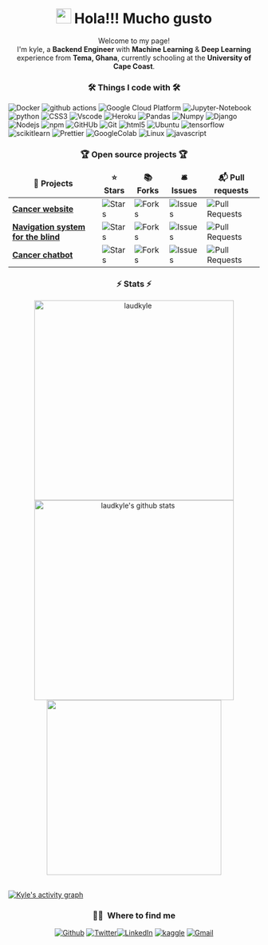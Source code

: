 <!DOCTYPE html>
<html lang="en">
<head>
</head>
	
<body>
<h1 align="center"><img src="https://emojis.slackmojis.com/emojis/images/1531849430/4246/blob-sunglasses.gif?1531849430" width="30" /> Hola!!! Mucho gusto</h1>

<p align="center">Welcome to my page! </br>
I'm kyle, a <b>Backend Engineer</b> with <b>Machine Learning</b> & <b>Deep Learning</b> experience from <b>Tema, Ghana</b>, currently schooling at the <b>University of Cape Coast</b>. </p>

<h3 align="center">🛠️ Things I code with 🛠️</h3>

<p>
  <img alt="Docker" src="https://img.shields.io/badge/-Docker-46a2f1?style=for-the-badge&logo=docker&logoColor=white" />
  <img alt="github actions" src="https://img.shields.io/badge/-Github_Actions-2088FF?style=for-the-badge&logo=github-actions&logoColor=white" />
  <img alt="Google Cloud Platform" src="https://img.shields.io/badge/-Google_Cloud_Platform-1a73e8?style=for-the-badge&logo=google-cloud&logoColor=white" />
  <img alt="Jupyter-Notebook" src="https://img.shields.io/badge/Jupyter%20Notebook-%23286ed7?logo=jupyter&logoColor=white&style=for-the-badge" />
  <img alt="python" src="https://img.shields.io/badge/Python-%233776AB?logo=python&logoColor=white&style=for-the-badge">
  <img alt="CSS3" src="https://img.shields.io/badge/CSS%203-%231572B6?logo=css3&logoColor=white&style=for-the-badge" />
  <img alt="Vscode" src="https://img.shields.io/badge/Visual%20Studio%20Code-%23007ACC?logo=visualstudiocode&logoColor=white&style=for-the-badge" />
  <img alt="Heroku" src="https://img.shields.io/badge/-Heroku-430098?logo=heroku&logoColor=white&style=for-the-badge" />
  <img alt="Pandas" src="https://img.shields.io/badge/Pandas-%23150458?logo=pandas&logoColor=white&style=for-the-badge" />
  <img alt="Numpy" src="https://img.shields.io/badge/Numpy-%23013243?logo=numpy&logoColor=white&style=for-the-badge" />
  <img alt="Django" src="https://img.shields.io/badge/Django-%23092E20?logo=django&logoColor=white&style=for-the-badge">
  <img alt="Nodejs" src="https://img.shields.io/badge/-Nodejs-43853d?logo=Node.js&logoColor=white&style=for-the-badge" />
  <img alt="npm" src="https://img.shields.io/badge/-NPM-CB3837?logo=npm&logoColor=white&style=for-the-badge" />
  <img alt="GitHUb" src="https://img.shields.io/badge/GitHub-%23F37626?logo=github&logoColor=white&style=for-the-badge" />
  <img alt="Git" src="https://img.shields.io/badge/-Git-F05032?logo=git&logoColor=white&style=for-the-badge" />
  <img alt="html5" src="https://img.shields.io/badge/-HTML5-E34F26?logo=html5&logoColor=white&style=for-the-badge" />
  <img alt="Ubuntu" src="https://img.shields.io/badge/Ubuntu-%23E95420?logo=ubuntu&logoColor=white&style=for-the-badge" />
  <img alt="tensorflow" src="https://img.shields.io/badge/Tensorflow-%23FF6F00?logo=tensorflow&logoColor=white&style=for-the-badge">
  <img alt="scikitlearn" src="https://img.shields.io/badge/Scikit%20Learn-%23F7931E?logo=scikitlearn&logoColor=white&style=for-the-badge">
  <img alt="Prettier" src="https://img.shields.io/badge/-Prettier-F7B93E?logo=prettier&logoColor=white&style=for-the-badge" />
  <img alt="GoogleColab" src="https://img.shields.io/badge/Google%20Colab-%23F9AB00?logo=googlecolab&logoColor=white&style=for-the-badge" />
  <img alt="Linux" src="https://img.shields.io/badge/Linux-%23FCC624?logo=linux&logoColor=white&style=for-the-badge" />
  <img alt="javascript" src="https://img.shields.io/badge/JavaScript-%23dadb24?logo=javascript&logoColor=white&style=for-the-badge" />
  <br>
</p>

<h3 align="center">🏆 Open source projects 🏆</h3>
<table align="center">
  <thead align="center">
    <tr border: none;>
      <td><b>🎁 Projects</b></td>
      <td><b>⭐ Stars</b></td>
      <td><b>📚 Forks</b></td>
      <td><b>🛎 Issues</b></td>
      <td><b>📬 Pull requests</b></td>
    </tr>
  </thead>
  <tbody>
    <tr>
      <td><a href="https://github.com/laudkyle/add-life"><b>Cancer website</b></a></td>
      <td><img alt="Stars" src="https://img.shields.io/github/stars/laudkyle/add-life?style=flat-square&labelColor=343b41"/></td>
      <td><img alt="Forks" src="https://img.shields.io/github/forks/laudkyle/add-life?style=flat-square&labelColor=343b41"/></td>
      <td><img alt="Issues" src="https://img.shields.io/github/issues/laudkyle/add-life?style=flat-square&labelColor=343b41"/></td>
      <td><img alt="Pull Requests" src="https://img.shields.io/github/issues-pr/laudkyle/add-life?style=flat-square&labelColor=343b41"/></td>
    </tr>
	  <tr>
      <td><a href="https://github.com/laudkyle/Navi"><b>Navigation system for the blind</b></a></td>
      <td><img alt="Stars" src="https://img.shields.io/github/stars/laudkyle/Navi?style=flat-square&labelColor=343b41"/></td>
      <td><img alt="Forks" src="https://img.shields.io/github/forks/laudkyle/Navi?style=flat-square&labelColor=343b41"/></td>
      <td><img alt="Issues" src="https://img.shields.io/github/issues/laudkyle/Navi?style=flat-square&labelColor=343b41"/></td>
      <td><img alt="Pull Requests" src="https://img.shields.io/github/issues-pr/laudkyle/Navi?style=flat-square&labelColor=343b41"/></td>
    </tr>
    <tr>
      <td><a href="https://github.com/laudkyle/cancer_db"><b>Cancer chatbot</b></a></td>
      <td><img alt="Stars" src="https://img.shields.io/github/stars/laudkyle/cancer_db?style=flat-square&labelColor=343b41"/></td>
      <td><img alt="Forks" src="https://img.shields.io/github/forks/laudkyle/cancer_db?style=flat-square&labelColor=343b41"/></td>
      <td><img alt="Issues" src="https://img.shields.io/github/issues/laudkyle/cancer_db?style=flat-square&labelColor=343b41"/></td>
      <td><img alt="Pull Requests" src="https://img.shields.io/github/issues-pr/laudkyle/cancer_db?style=flat-square&labelColor=343b41"/></td>
    </tr>
  </tbody>
</table>

<h3 align="center">⚡ Stats ⚡</h3>

<section style="text-align: center; display: block; margin: 0 auto;">
  <a href="https://github.com/laudkyle" style="text-align: center;"><img width=400 src="https://streak-stats.demolab.com/?user=laudkyle&theme=dark&border=61dafb&hide_border=true" alt="laudkyle" /></a>  <a style="text-align: center;" href="https://github.com/laudkyle"><img width=400 src="https://github-readme-stats.vercel.app/api?username=laudkyl&show_icons=true&include_all_commits=true&theme=dark&hide_border=true" alt="laudkyle's github stats" /></a> <a style="text-align: center;" href="https://github.com/anuraghazra/github-readme-stats"><img width=350 src="https://github-readme-stats.vercel.app/api/top-langs/?username=laudkyle&layout=compact&theme=dark&hide_border=true" /></a>
</section>
	
<br/>

 [![Kyle's activity graph](https://github-readme-activity-graph.vercel.app/graph?username=laudkyle&theme=react-dark&area=true&height=500&radius=16)](https://github.com/ashutosh00710/github-readme-activity-graph)

<h3 align="center"> 🤙🏾 &nbsp;Where to find me </h3>

<p align="center"><a href="https://github.com/laudkyle" target="_blank"><img alt="Github" src="https://img.shields.io/badge/GitHub-%2312100E.svg?&style=for-the-badge&logo=Github&logoColor=white" /></a> <a href="https://twitter.com/laud_kyle" target="_blank"><img alt="Twitter" src="https://img.shields.io/badge/twitter-%231DA1F2.svg?&style=for-the-badge&logo=twitter&logoColor=white" /></a><a href="https://www.linkedin.com/in/laudkyle" target="_blank"><img alt="LinkedIn" src="https://img.shields.io/badge/linkedin-%230077B5.svg?&style=for-the-badge&logo=linkedin&logoColor=white" /></a> <a href="https://www.kaggle.com/laudkyle" target="_blank"><img alt="kaggle" src="https://img.shields.io/badge/Kaggle-%2320BEFF?style=for-the-badge&logo=kaggle&logoColor=white" /></a> <a href="mailto:kyleaby1@gmail.com" target="_blank"><img alt="Gmail" src="https://img.shields.io/badge/Gmail-%23EA4335?style=for-the-badge&logo=gmail&logoColor=white" /></a></p>

</body>
</html>
